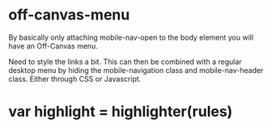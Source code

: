# off-canvas-menu

By basically only attaching mobile-nav-open to the body element you will have an Off-Canvas menu.

Need to style the links a bit. This can then be combined with a regular desktop menu by hiding the mobile-navigation class and mobile-nav-header class. Either through CSS or Javascript.

# var highlight = highlighter(rules)

